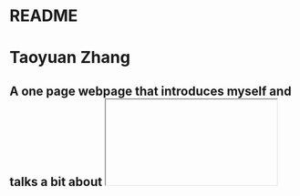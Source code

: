 # README

# Taoyuan Zhang

## A one page webpage that introduces myself and talks a bit about <iframe> and embedded google maps.
  
  This is a school project that introduces <iframe> and and talk a bit about myself. This website demonstrates a bit of what I learn in this class. 
  
  This page has 3 special font-family: Righteous, Bangers, Roboto
  
  ## HEADER
  
  The header comprises of my page's special icon, the head banner with my name on it, and the navigation bar.
  
  The head banner uses these styles: text-color: #F56D49, background-color: #9ef0ff, font-family: Righteous.
  
  The navigation bar is linked to: my self-portrait, the embedded google map, the article following the map, and the contact form.
  
  ## MAIN
  
  The main section is comprised of a few parts: my self-portrait, a short paragraph about a bit of myself, an embedded google map, another short article 
  
  about the topic, and the contact form.
  
  The paragraph about myself uses these styles: text-color: #008048, background-color: #FFEBA5, font-family: Bangers
  
  The article about <iframe> uses these styles: text-color: rgb(92, 2, 2), background-color: gold, solid-border color: darkcyan, font-family: Roboto,
  
  overflow: scroll
  
  The contact form uses these styles: background-color: #FFEBA5, solid-border color: black
  
  
  
  
  
  
  

[![Netlify Status](https://api.netlify.com/api/v1/badges/df17e977-b646-40e6-ae46-ba3cedcc501b/deploy-status)](https://app.netlify.com/sites/about-me-omnigigas/deploys)



